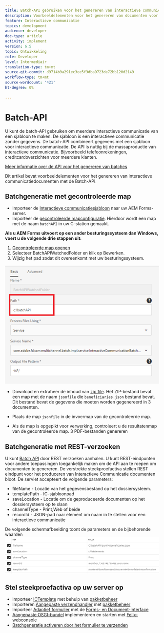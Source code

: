 ```yaml
---
title: Batch-API gebruiken voor het genereren van interactieve communicatiedocumenten
description: Voorbeeldelementen voor het genereren van documenten voor afdrukkanalen met batch-API
feature: Interactieve communicatie
topics: development
audience: developer
doc-type: article
activity: implement
version: 6.5
topic: Ontwikkeling
role: Developer
level: Intermediair
translation-type: tm+mt
source-git-commit: d9714b9a291ec3ee5f3dba9723de72bb120d2149
workflow-type: tm+mt
source-wordcount: '421'
ht-degree: 0%

---
```



# Batch-API

U kunt de batch-API gebruiken om meerdere interactieve communicatie van een sjabloon te maken. De sjabloon is een interactieve communicatie zonder gegevens. De batch-API combineert gegevens met een sjabloon voor interactieve communicatie. De API is nuttig bij de massaproductie van interactieve communicatie. Bijvoorbeeld telefoonrekeningen, creditcardoverzichten voor meerdere klanten.

[Meer informatie over de API voor het genereren van batches](https://docs.adobe.com/content/help/en/experience-manager-65/forms/interactive-communications/generate-multiple-interactive-communication-using-batch-api.html)

Dit artikel bevat voorbeeldelementen voor het genereren van interactieve communicatiedocumenten met de Batch-API.

## Batchgeneratie met gecontroleerde map

* Importeer de [Interactieve communicatiesjabloon](assets/Beneficiaries-confirmation.zip) naar uw AEM Forms-server.
* Importeer de [gecontroleerde mapconfiguratie](assets/batch-generation-api.zip). Hierdoor wordt een map met de naam `batchAPI` in uw C-station gemaakt.

**Als u AEM Forms uitvoert op een ander besturingssysteem dan Windows, voert u de volgende drie stappen uit:**

1. [Gecontroleerde map openen](http://localhost:4502/libs/fd/core/WatchfolderUI/content/UI.html)
2. Selecteer BatchAPIWatchedFolder en klik op Bewerken.
3. Wijzig het pad zodat dit overeenkomt met uw besturingssysteem.

![path](assets/watched-folder-batch-api-basic.PNG)

* Download en extraheer de inhoud van [zip file](assets/jsonfile.zip). Het ZIP-bestand bevat een map met de naam `jsonfile` die `beneficiaries.json` bestand bevat. Dit bestand bevat de gegevens die moeten worden gegenereerd in 3 documenten.

* Plaats de map `jsonfile` in de invoermap van de gecontroleerde map.
* Als de map is opgepikt voor verwerking, controleert u de resultatenmap van de gecontroleerde map. 3 PDF-bestanden genereren

## Batchgeneratie met REST-verzoeken

U kunt [Batch API](https://helpx.adobe.com/experience-manager/6-5/forms/javadocs/index.html) door REST verzoeken aanhalen. U kunt REST-eindpunten voor andere toepassingen toegankelijk maken om de API aan te roepen om documenten te genereren.
De verstrekte steekproefactiva stellen REST eindpunt voor het produceren van Interactieve Communicatie documenten bloot. De servlet accepteert de volgende parameters:

* fileName - Locatie van het gegevensbestand op het dossiersysteem.
* templatePath - IC-sjabloonpad
* saveLocation - Locatie om de geproduceerde documenten op het dossiersysteem op te slaan
* channelType - Print,Web of beide
* recordId - JSON-pad naar element om naam in te stellen voor een interactieve communicatie

De volgende schermafbeelding toont de parameters en de bijbehorende waarden
![voorbeeldverzoek](assets/generate-ic-batch-servlet.PNG)

## Stel steekproefactiva op uw server op

* Importeer [ICTemplate](assets/ICTemplate.zip) met behulp van [pakketbeheer](http://localhost:4502/crx/packmgr/index.jsp)
* Importeren [Aangepaste verzendhandler](assets/BatchAPICustomSubmit.zip) met [pakketbeheer](http://localhost:4502/crx/packmgr/index.jsp)
* Importeer [Adaptief formulier](assets/BatchGenerationAPIAF.zip) met de [Forms- en Document-interface](http://localhost:4502/aem/forms.html/content/dam/formsanddocuments)
* [Aangepaste OSGI-bundel](assets/batchgenerationapi.batchgenerationapi.core-1.0-SNAPSHOT.jar) implementeren en starten met [Felix-webconsole](http://localhost:4502/system/console/bundles)
* [Batchgeneratie activeren door het formulier te verzenden](http://localhost:4502/content/dam/formsanddocuments/batchgenerationapi/jcr:content?wcmmode=disabled)
